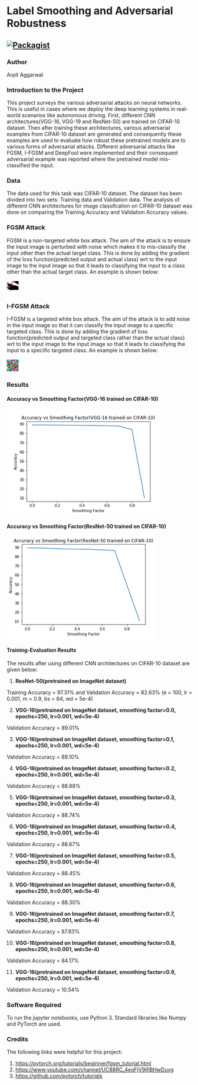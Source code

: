 # Label Smoothing and Adversarial Robustness

[![Packagist](https://img.shields.io/packagist/l/doctrine/orm.svg)](LICENSE.md)
---


### Author
Arpit Aggarwal


### Introduction to the Project 
This project surveys the various adversarial attacks on neural networks. This is useful in cases where we deploy the deep learning systems in real-world scenarios like autonomous driving. First, different CNN architectures(VGG-16, VGG-19 and ResNet-50) are trained on CIFAR-10 dataset. Then after training these architectures, various adversarial examples from CIFAR-10 dataset are generated and consequently these examples are used to evaluate how robust these pretrained models are to various forms of adversarial attacks. Different adversarial attacks like FGSM, I-FGSM and DeepFool were implemented and their consequent adversarial example was reported where the pretrained model mis-classified the input.


### Data
The data used for this task was CIFAR-10 dataset. The dataset has been divided into two sets: Training data and Validation data. The analysis of different CNN architectures for image classifcation on CIFAR-10 dataset was done on comparing the Training Accuracy and Validation Accuracy values.


### FGSM Attack
FGSM is a non-targeted white box attack. The aim of the attack is to ensure the input image is perturbed with noise which makes it to mis-classify the input other than the actual target class. This is done by adding the gradient of the loss function(predicted output and actual class) wrt to the input image to the input image so that it leads to classifying the input to a class other than the actual target class. An example is shown below:<br><br>
![Screenshot](adversarial_examples/fgsm.png)


### I-FGSM Attack
I-FGSM is a targeted white box attack. The aim of the attack is to add noise in the input image so that it can classify the input image to a specific targeted class. This is done by adding the gradient of loss function(predicted output and targeted class rather than the actual class) wrt to the input image to the input image so that it leads to classifying the input to a specific targeted class. An example is shown below:<br><br>
![Screenshot](adversarial_examples/ifgsm.png)


### Results

#### Accuracy vs Smoothing Factor(VGG-16 trained on CIFAR-10)
![Screenshot](adversarial_examples/ls_vgg16.png)

#### Accuracy vs Smoothing Factor(ResNet-50 trained on CIFAR-10)
![Screenshot](adversarial_examples/ls_resnet50.png)

#### Training-Evaluation Results
The results after using different CNN architectures on CIFAR-10 dataset are given below:

1. <b>ResNet-50(pretrained on ImageNet dataset)</b><br>

Training Accuracy = 97.31% and Validation Accuracy = 82.63% (e = 100, lr = 0.001, m = 0.9, bs = 64, wd = 5e-4)<br>


2. <b>VGG-16(pretrained on ImageNet dataset, smoothing factor=0.0, epochs=250, lr=0.001, wd=5e-4)</b><br>

Validation Accuracy = 89.01%<br>


3. <b>VGG-16(pretrained on ImageNet dataset, smoothing factor=0.1, epochs=250, lr=0.001, wd=5e-4)</b><br>

Validation Accuracy = 89.10%<br>


4. <b>VGG-16(pretrained on ImageNet dataset, smoothing factor=0.2, epochs=250, lr=0.001, wd=5e-4)</b><br>

Validation Accuracy = 88.88%<br>


5. <b>VGG-16(pretrained on ImageNet dataset, smoothing factor=0.3, epochs=250, lr=0.001, wd=5e-4)</b><br>

Validation Accuracy = 88.74%<br>


6. <b>VGG-16(pretrained on ImageNet dataset, smoothing factor=0.4, epochs=250, lr=0.001, wd=5e-4)</b><br>

Validation Accuracy = 88.67%<br>


7. <b>VGG-16(pretrained on ImageNet dataset, smoothing factor=0.5, epochs=250, lr=0.001, wd=5e-4)</b><br>

Validation Accuracy = 88.45%<br>


8. <b>VGG-16(pretrained on ImageNet dataset, smoothing factor=0.6, epochs=250, lr=0.001, wd=5e-4)</b><br>

Validation Accuracy = 88.30%<br>


9. <b>VGG-16(pretrained on ImageNet dataset, smoothing factor=0.7, epochs=250, lr=0.001, wd=5e-4)</b><br>

Validation Accuracy = 87.83%<br>


10. <b>VGG-16(pretrained on ImageNet dataset, smoothing factor=0.8, epochs=250, lr=0.001, wd=5e-4)</b><br>

Validation Accuracy = 84.17%<br>


11. <b>VGG-16(pretrained on ImageNet dataset, smoothing factor=0.9, epochs=250, lr=0.001, wd=5e-4)</b><br>

Validation Accuracy = 10.54%<br>


### Software Required
To run the jupyter notebooks, use Python 3. Standard libraries like Numpy and PyTorch are used.


### Credits
The following links were helpful for this project:
1. https://pytorch.org/tutorials/beginner/fgsm_tutorial.html
2. https://www.youtube.com/channel/UC88RC_4egFjV9jfjBHwDuvg
3. https://github.com/pytorch/tutorials
